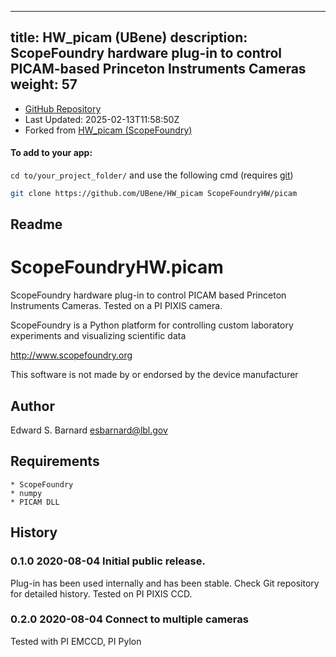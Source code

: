 
---
title: HW_picam (UBene)
description: ScopeFoundry hardware plug-in to control PICAM-based Princeton Instruments Cameras
weight: 57
---
- [GitHub Repository](https://github.com/UBene/HW_picam)
- Last Updated: 2025-02-13T11:58:50Z
- Forked from [HW_picam (ScopeFoundry)](/docs/301_existing-hardware-components/hw_picam-scopefoundry)

#### To add to your app:

`cd to/your_project_folder/` and use the following cmd (requires [git](/docs/100_development-environment/20_git/))

```bash
git clone https://github.com/UBene/HW_picam ScopeFoundryHW/picam
```


## Readme
ScopeFoundryHW.picam
===================================

ScopeFoundry hardware plug-in to control PICAM based Princeton Instruments
Cameras. Tested on a PI PIXIS camera.

ScopeFoundry is a Python platform for controlling custom laboratory 
experiments and visualizing scientific data

<http://www.scopefoundry.org>

This software is not made by or endorsed by the device manufacturer


Author
----------

Edward S. Barnard <esbarnard@lbl.gov>


Requirements
------------

	* ScopeFoundry
	* numpy
	* PICAM DLL
	
	
History
--------

### 0.1.0	2020-08-04	Initial public release.

Plug-in has been used internally and has been stable.
Check Git repository for detailed history. Tested on PI PIXIS CCD.

### 0.2.0	2020-08-04	Connect to multiple cameras

Tested with PI EMCCD, PI Pylon

